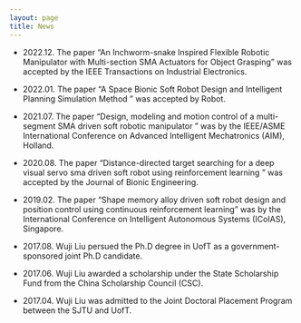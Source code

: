 ```yaml
---
layout: page
title: News
---
```

* 2022.12. The paper “An Inchworm-snake Inspired Flexible Robotic Manipulator with Multi-section SMA Actuators for Object Grasping” was accepted by the IEEE Transactions on Industrial Electronics.

* 2022.01. The paper “A Space Bionic Soft Robot Design and Intelligent Planning Simulation Method ” was accepted by Robot.

* 2021.07. The paper “Design, modeling and motion control of a multi-segment SMA driven soft robotic manipulator ” was by the IEEE/ASME International Conference on Advanced Intelligent Mechatronics (AIM), Holland.

* 2020.08. The paper “Distance-directed target searching for a deep visual servo sma driven soft robot using reinforcement learning ” was accepted by the Journal of Bionic Engineering.

* 2019.02. The paper “Shape memory alloy driven soft robot design and position control using continuous reinforcement learning” was by the International Conference on Intelligent Autonomous Systems (ICoIAS), Singapore.

* 2017.08. Wuji Liu persued the Ph.D degree in UofT as a government-sponsored joint Ph.D candidate.

* 2017.06. Wuji Liu awarded a scholarship under the State Scholarship Fund from the China Scholarship Council (CSC).

* 2017.04. Wuji Liu was admitted to the Joint Doctoral Placement Program between the SJTU and UofT.
